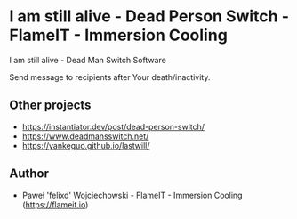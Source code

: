 # I am still alive - Dead Person Switch - FlameIT - Immersion Cooling

I am still alive - Dead Man Switch Software

Send message to recipients after Your death/inactivity.

## Other projects

* https://instantiator.dev/post/dead-person-switch/
* https://www.deadmansswitch.net/
* https://yankeguo.github.io/lastwill/

## Author

* Paweł 'felixd' Wojciechowski - FlameIT - Immersion Cooling (https://flameit.io)
